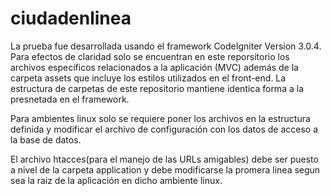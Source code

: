 # ciudadenlinea

La prueba fue desarrollada usando el framework CodeIgniter Version 3.0.4. Para efectos de claridad solo se encuentran en este reporsitorio los archivos específicos relacionados a la aplicación (MVC) además de la carpeta assets que incluye los estilos utilizados en el front-end. La estructura de carpetas de este repositorio mantiene identica forma a la presnetada en el framework. 

Para ambientes linux solo se requiere poner los archivos en la estructura definida y modificar el archivo de configuración con los datos de acceso a la base de datos.

El archivo htacces(para el manejo de las URLs amigables) debe ser puesto a nivel de la carpeta application y debe modificarse la promera linea segun sea la raiz de la aplicación en dicho ambiente linux.






